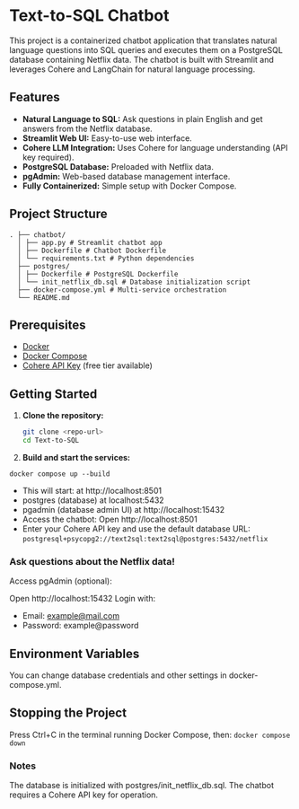 # Text-to-SQL Chatbot

This project is a containerized chatbot application that translates natural language questions into SQL queries and executes them on a PostgreSQL database containing Netflix data. The chatbot is built with Streamlit and leverages Cohere and LangChain for natural language processing.

## Features

- **Natural Language to SQL:** Ask questions in plain English and get answers from the Netflix database.
- **Streamlit Web UI:** Easy-to-use web interface.
- **Cohere LLM Integration:** Uses Cohere for language understanding (API key required).
- **PostgreSQL Database:** Preloaded with Netflix data.
- **pgAdmin:** Web-based database management interface.
- **Fully Containerized:** Simple setup with Docker Compose.

## Project Structure
```
. ├── chatbot/
  │ ├── app.py # Streamlit chatbot app
  │ ├── Dockerfile # Chatbot Dockerfile 
  │ └── requirements.txt # Python dependencies 
  ├── postgres/ 
  │ ├── Dockerfile # PostgreSQL Dockerfile 
  │ └── init_netflix_db.sql # Database initialization script 
  ├── docker-compose.yml # Multi-service orchestration 
  └── README.md
```

## Prerequisites

- [Docker](https://www.docker.com/products/docker-desktop)
- [Docker Compose](https://docs.docker.com/compose/)
- [Cohere API Key](https://cohere.com/) (free tier available)

## Getting Started

1. **Clone the repository:**
   ```sh
   git clone <repo-url>
   cd Text-to-SQL

2. **Build and start the services:**

```docker compose up --build```
- This will start: at http://localhost:8501
- postgres (database) at localhost:5432
- pgadmin (database admin UI) at http://localhost:15432
- Access the chatbot: Open http://localhost:8501
- Enter your Cohere API key and use the default database URL:
```postgresql+psycopg2://text2sql:text2sql@postgres:5432/netflix```

### Ask questions about the Netflix data!
Access pgAdmin (optional):

Open http://localhost:15432
Login with:
- Email: example@mail.com
- Password: example@password

## Environment Variables
You can change database credentials and other settings in docker-compose.yml.

## Stopping the Project
Press Ctrl+C in the terminal running Docker Compose, then:
```docker compose down```

### Notes
The database is initialized with postgres/init_netflix_db.sql.
The chatbot requires a Cohere API key for operation.
